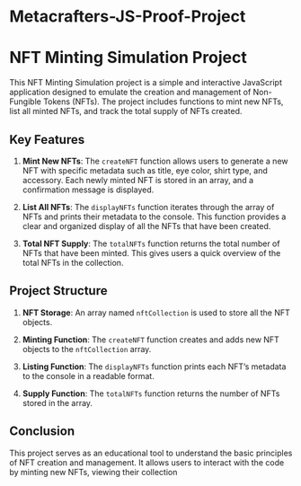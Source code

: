 # Metacrafters-JS-Proof-Project

# NFT Minting Simulation Project

This NFT Minting Simulation project is a simple and interactive JavaScript application designed to emulate the creation and management of Non-Fungible Tokens (NFTs). The project includes functions to mint new NFTs, list all minted NFTs, and track the total supply of NFTs created.

## Key Features

1. **Mint New NFTs**: The `createNFT` function allows users to generate a new NFT with specific metadata such as title, eye color, shirt type, and accessory. Each newly minted NFT is stored in an array, and a confirmation message is displayed.
   
2. **List All NFTs**: The `displayNFTs` function iterates through the array of NFTs and prints their metadata to the console. This function provides a clear and organized display of all the NFTs that have been created.
   
3. **Total NFT Supply**: The `totalNFTs` function returns the total number of NFTs that have been minted. This gives users a quick overview of the total NFTs in the collection.

## Project Structure

1. **NFT Storage**: An array named `nftCollection` is used to store all the NFT objects.
   
2. **Minting Function**: The `createNFT` function creates and adds new NFT objects to the `nftCollection` array.
   
3. **Listing Function**: The `displayNFTs` function prints each NFT’s metadata to the console in a readable format.
   
4. **Supply Function**: The `totalNFTs` function returns the number of NFTs stored in the array.

## Conclusion

This project serves as an educational tool to understand the basic principles of NFT creation and management. It allows users to interact with the code by minting new NFTs, viewing their collection
